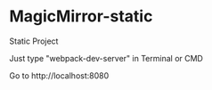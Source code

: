 # MagicMirror-static
Static Project

Just type "webpack-dev-server" in Terminal or CMD

Go to http://localhost:8080